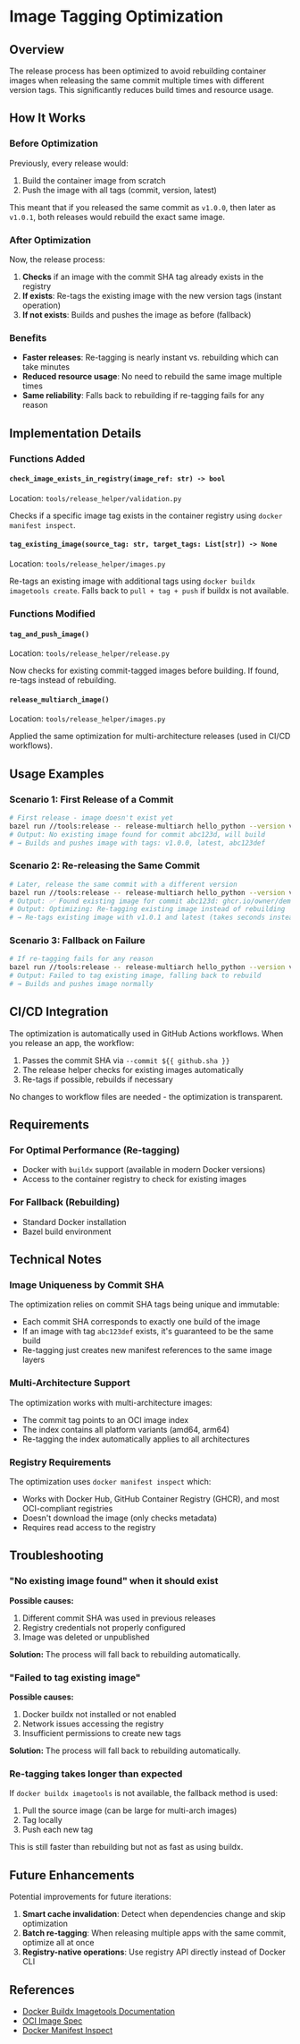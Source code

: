 # Image Tagging Optimization

## Overview

The release process has been optimized to avoid rebuilding container images when releasing the same commit multiple times with different version tags. This significantly reduces build times and resource usage.

## How It Works

### Before Optimization

Previously, every release would:
1. Build the container image from scratch
2. Push the image with all tags (commit, version, latest)

This meant that if you released the same commit as `v1.0.0`, then later as `v1.0.1`, both releases would rebuild the exact same image.

### After Optimization

Now, the release process:
1. **Checks** if an image with the commit SHA tag already exists in the registry
2. **If exists**: Re-tags the existing image with the new version tags (instant operation)
3. **If not exists**: Builds and pushes the image as before (fallback)

### Benefits

- **Faster releases**: Re-tagging is nearly instant vs. rebuilding which can take minutes
- **Reduced resource usage**: No need to rebuild the same image multiple times
- **Same reliability**: Falls back to rebuilding if re-tagging fails for any reason

## Implementation Details

### Functions Added

#### `check_image_exists_in_registry(image_ref: str) -> bool`
Location: `tools/release_helper/validation.py`

Checks if a specific image tag exists in the container registry using `docker manifest inspect`.

#### `tag_existing_image(source_tag: str, target_tags: List[str]) -> None`
Location: `tools/release_helper/images.py`

Re-tags an existing image with additional tags using `docker buildx imagetools create`. Falls back to `pull + tag + push` if buildx is not available.

### Functions Modified

#### `tag_and_push_image()`
Location: `tools/release_helper/release.py`

Now checks for existing commit-tagged images before building. If found, re-tags instead of rebuilding.

#### `release_multiarch_image()`
Location: `tools/release_helper/images.py`

Applied the same optimization for multi-architecture releases (used in CI/CD workflows).

## Usage Examples

### Scenario 1: First Release of a Commit

```bash
# First release - image doesn't exist yet
bazel run //tools:release -- release-multiarch hello_python --version v1.0.0 --commit abc123def
# Output: No existing image found for commit abc123d, will build
# → Builds and pushes image with tags: v1.0.0, latest, abc123def
```

### Scenario 2: Re-releasing the Same Commit

```bash
# Later, release the same commit with a different version
bazel run //tools:release -- release-multiarch hello_python --version v1.0.1 --commit abc123def
# Output: ✅ Found existing image for commit abc123d: ghcr.io/owner/demo-hello_python:abc123def
# Output: Optimizing: Re-tagging existing image instead of rebuilding
# → Re-tags existing image with v1.0.1 and latest (takes seconds instead of minutes)
```

### Scenario 3: Fallback on Failure

```bash
# If re-tagging fails for any reason
bazel run //tools:release -- release-multiarch hello_python --version v1.0.2 --commit abc123def
# Output: Failed to tag existing image, falling back to rebuild
# → Builds and pushes image normally
```

## CI/CD Integration

The optimization is automatically used in GitHub Actions workflows. When you release an app, the workflow:

1. Passes the commit SHA via `--commit ${{ github.sha }}`
2. The release helper checks for existing images automatically
3. Re-tags if possible, rebuilds if necessary

No changes to workflow files are needed - the optimization is transparent.

## Requirements

### For Optimal Performance (Re-tagging)
- Docker with `buildx` support (available in modern Docker versions)
- Access to the container registry to check for existing images

### For Fallback (Rebuilding)
- Standard Docker installation
- Bazel build environment

## Technical Notes

### Image Uniqueness by Commit SHA

The optimization relies on commit SHA tags being unique and immutable:
- Each commit SHA corresponds to exactly one build of the image
- If an image with tag `abc123def` exists, it's guaranteed to be the same build
- Re-tagging just creates new manifest references to the same image layers

### Multi-Architecture Support

The optimization works with multi-architecture images:
- The commit tag points to an OCI image index
- The index contains all platform variants (amd64, arm64)
- Re-tagging the index automatically applies to all architectures

### Registry Requirements

The optimization uses `docker manifest inspect` which:
- Works with Docker Hub, GitHub Container Registry (GHCR), and most OCI-compliant registries
- Doesn't download the image (only checks metadata)
- Requires read access to the registry

## Troubleshooting

### "No existing image found" when it should exist

**Possible causes:**
1. Different commit SHA was used in previous releases
2. Registry credentials not properly configured
3. Image was deleted or unpublished

**Solution:** The process will fall back to rebuilding automatically.

### "Failed to tag existing image"

**Possible causes:**
1. Docker buildx not installed or not enabled
2. Network issues accessing the registry
3. Insufficient permissions to create new tags

**Solution:** The process will fall back to rebuilding automatically.

### Re-tagging takes longer than expected

If `docker buildx imagetools` is not available, the fallback method is used:
1. Pull the source image (can be large for multi-arch images)
2. Tag locally
3. Push each new tag

This is still faster than rebuilding but not as fast as using buildx.

## Future Enhancements

Potential improvements for future iterations:

1. **Smart cache invalidation**: Detect when dependencies change and skip optimization
2. **Batch re-tagging**: When releasing multiple apps with the same commit, optimize all at once
3. **Registry-native operations**: Use registry API directly instead of Docker CLI

## References

- [Docker Buildx Imagetools Documentation](https://docs.docker.com/engine/reference/commandline/buildx_imagetools/)
- [OCI Image Spec](https://github.com/opencontainers/image-spec)
- [Docker Manifest Inspect](https://docs.docker.com/engine/reference/commandline/manifest_inspect/)
